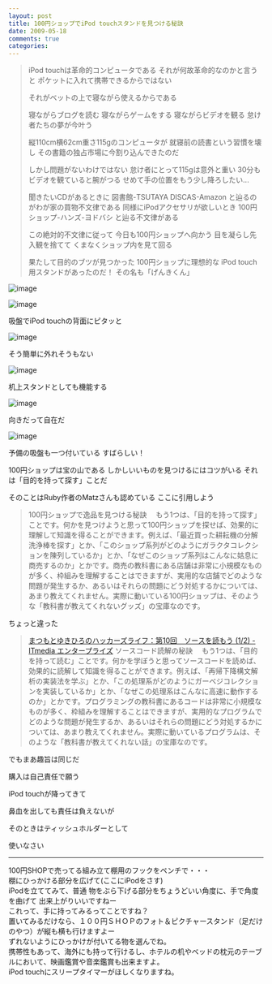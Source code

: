 ```yaml
---
layout: post
title: 100円ショップでiPod touchスタンドを見つける秘訣
date: 2009-05-18
comments: true
categories:
---
```



> iPod touchは革命的コンピュータである
> それが何故革命的なのかと言うと
> ポケットに入れて携帯できるからではない
> 
> それがベットの上で寝ながら使えるからである
> 
> 寝ながらブログを読む
> 寝ながらゲームをする
> 寝ながらビデオを観る
> 怠け者たちの夢が今叶う
> 
> 縦110cm横62cm重さ115gのコンピュータが
> 就寝前の読書という習慣を壊し
> その書籍の独占市場に今割り込んできたのだ
> 
> しかし問題がないわけではない
> 怠け者にとって115gは意外と重い
> 30分もビデオを観ていると腕がつる
> せめて手の位置をもう少し降ろしたい...
> 
> 聞きたいCDがあるときに
> 図書館-TSUTAYA DISCAS-Amazon
> と辿るのがわが家の買物不文律である
> 同様にiPodアクセサリが欲しいとき
> 100円ショップ-ハンズ-ヨドバシ
> と辿る不文律がある
> 
> この絶対的不文律に従って
> 今日も100円ショップへ向かう
> 目を凝らし先入観を捨てて
> くまなくショップ内を見て回る
> 
> 果たして目的のブツが見つかった
> 100円ショップに理想的な
> iPod touch用スタンドがあったのだ！
> その名も「げんきくん」

![image](http://img.f.hatena.ne.jp/images/fotolife/k/keyesberry/20090518/20090518204146.jpg)

![image](http://img.f.hatena.ne.jp/images/fotolife/k/keyesberry/20090518/20090518194034.jpg)


吸盤でiPod touchの背面にピタッと

![image](http://img.f.hatena.ne.jp/images/fotolife/k/keyesberry/20090518/20090518194033.jpg)


そう簡単に外れそうもない

![image](http://img.f.hatena.ne.jp/images/fotolife/k/keyesberry/20090518/20090518213806.jpg)


机上スタンドとしても機能する

![image](http://img.f.hatena.ne.jp/images/fotolife/k/keyesberry/20090518/20090518194037.jpg)


向きだって自在だ

![image](http://img.f.hatena.ne.jp/images/fotolife/k/keyesberry/20090518/20090518194035.jpg)


予備の吸盤も一つ付いている
すばらしい！

100円ショップは宝の山である
しかしいいものを見つけるにはコツがいる
それは「目的を持って探す」ことだ

そのことはRuby作者のMatzさんも認めている
ここに引用しよう

> 
> 100円ショップで逸品を見つける秘訣
> 　もう1つは、「目的を持って探す」ことです。何かを見つけようと思って100円ショップを探せば、効果的に理解して知識を得ることができます。例えば、「最近買った耕耘機の分解洗浄棒を探す」とか、「このショップ系列がどのようにガラクタコレクションを陳列しているか」とか、「なぜこのショップ系列はこんなに姑息に商売するのか」とかです。商売の教科書にある店舗は非常に小規模なものが多く、枠組みを理解することはできますが、実用的な店舗でどのような問題が発生するか、あるいはそれらの問題にどう対処するかについては、あまり教えてくれません。実際に動いている100円ショップは、そのような「教科書が教えてくれないグッズ」の宝庫なのです。


ちょっと違った

> 
> [まつもとゆきひろのハッカーズライフ：第10回　ソースを読もう (1/2) - ITmedia エンタープライズ](http://www.itmedia.co.jp/enterprise/articles/0712/26/news015.html)
> ソースコード読解の秘訣
> 　もう1つは、「目的を持って読む」ことです。何かを学ぼうと思ってソースコードを読めば、効果的に読解して知識を得ることができます。例えば、「再帰下降構文解析の実装法を学ぶ」とか、「この処理系がどのようにガーベジコレクションを実装しているか」とか、「なぜこの処理系はこんなに高速に動作するのか」とかです。プログラミングの教科書にあるコードは非常に小規模なものが多く、枠組みを理解することはできますが、実用的なプログラムでどのような問題が発生するか、あるいはそれらの問題にどう対処するかについては、あまり教えてくれません。実際に動いているプログラムは、そのような「教科書が教えてくれない話」の宝庫なのです。

でもまあ趣旨は同じだ

購入は自己責任で願う

iPod touchが降ってきて

鼻血を出しても責任は負えないが

そのときはティッシュホルダーとして

使いなさい

---

100円SHOPで売ってる組み立て棚用のフックをペンチで・・・<br>棚にひっかける部分を広げて(ここにiPodをさす)<br>iPodを立ててみて、普通 物をぶら下げる部分をちょうどいい角度に、手で角度を曲げて 出来上がりいいですねー<br>これって、手に持ってみるってことですね？<br>置いてみるだけなら、１００円ＳＨＯＰのフォト＆ピクチャースタンド（足だけのやつ）が縦も横も行けますよー<br>ずれないようにひっかけが付いてる物を選んでね。<br>携帯性もあって、海外にも持って行けるし、ホテルの机やベッドの枕元のテーブルにおいて、映画鑑賞や音楽鑑賞も出来ますよ。<br>iPod touchにスリープタイマーがほしくなりますね。


